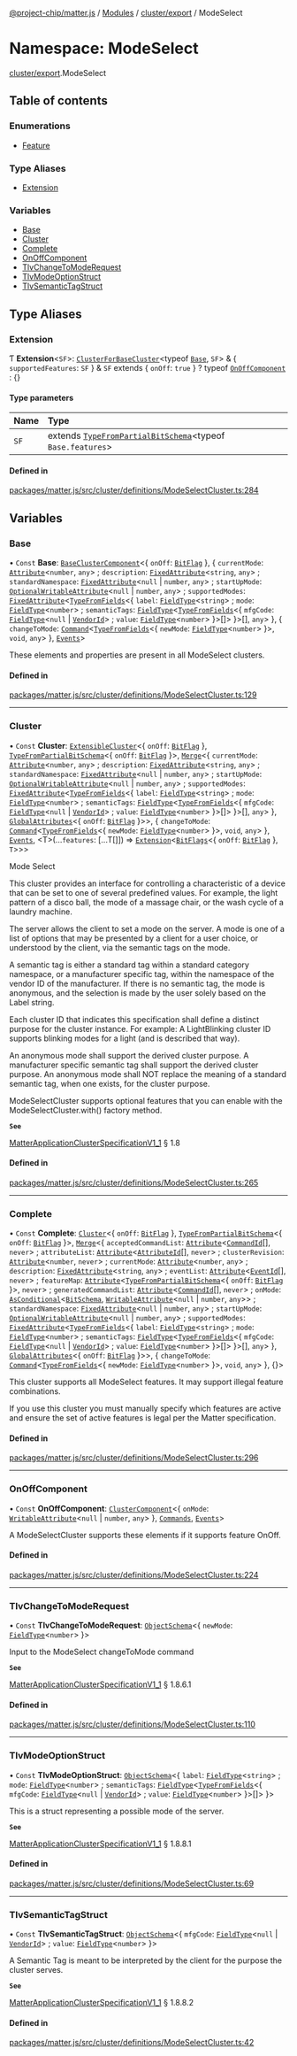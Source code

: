 [@project-chip/matter.js](../README.md) / [Modules](../modules.md) / [cluster/export](cluster_export.md) / ModeSelect

# Namespace: ModeSelect

[cluster/export](cluster_export.md).ModeSelect

## Table of contents

### Enumerations

- [Feature](../enums/cluster_export.ModeSelect.Feature.md)

### Type Aliases

- [Extension](cluster_export.ModeSelect.md#extension)

### Variables

- [Base](cluster_export.ModeSelect.md#base)
- [Cluster](cluster_export.ModeSelect.md#cluster)
- [Complete](cluster_export.ModeSelect.md#complete)
- [OnOffComponent](cluster_export.ModeSelect.md#onoffcomponent)
- [TlvChangeToModeRequest](cluster_export.ModeSelect.md#tlvchangetomoderequest)
- [TlvModeOptionStruct](cluster_export.ModeSelect.md#tlvmodeoptionstruct)
- [TlvSemanticTagStruct](cluster_export.ModeSelect.md#tlvsemantictagstruct)

## Type Aliases

### Extension

Ƭ **Extension**<`SF`\>: [`ClusterForBaseCluster`](cluster_export.md#clusterforbasecluster)<typeof [`Base`](cluster_export.ModeSelect.md#base), `SF`\> & { `supportedFeatures`: `SF`  } & `SF` extends { `onOff`: ``true``  } ? typeof [`OnOffComponent`](cluster_export.ModeSelect.md#onoffcomponent) : {}

#### Type parameters

| Name | Type |
| :------ | :------ |
| `SF` | extends [`TypeFromPartialBitSchema`](schema_export.md#typefrompartialbitschema)<typeof `Base.features`\> |

#### Defined in

[packages/matter.js/src/cluster/definitions/ModeSelectCluster.ts:284](https://github.com/project-chip/matter.js/blob/16d5b0d/packages/matter.js/src/cluster/definitions/ModeSelectCluster.ts#L284)

## Variables

### Base

• `Const` **Base**: [`BaseClusterComponent`](cluster_export.md#baseclustercomponent)<{ `onOff`: [`BitFlag`](schema_export.md#bitflag-1)  }, { `currentMode`: [`Attribute`](cluster_export.md#attribute)<`number`, `any`\> ; `description`: [`FixedAttribute`](cluster_export.md#fixedattribute)<`string`, `any`\> ; `standardNamespace`: [`FixedAttribute`](cluster_export.md#fixedattribute)<``null`` \| `number`, `any`\> ; `startUpMode`: [`OptionalWritableAttribute`](cluster_export.md#optionalwritableattribute)<``null`` \| `number`, `any`\> ; `supportedModes`: [`FixedAttribute`](cluster_export.md#fixedattribute)<[`TypeFromFields`](tlv_export.md#typefromfields)<{ `label`: [`FieldType`](../interfaces/tlv_export.FieldType.md)<`string`\> ; `mode`: [`FieldType`](../interfaces/tlv_export.FieldType.md)<`number`\> ; `semanticTags`: [`FieldType`](../interfaces/tlv_export.FieldType.md)<[`TypeFromFields`](tlv_export.md#typefromfields)<{ `mfgCode`: [`FieldType`](../interfaces/tlv_export.FieldType.md)<``null`` \| [`VendorId`](datatype_export.md#vendorid)\> ; `value`: [`FieldType`](../interfaces/tlv_export.FieldType.md)<`number`\>  }\>[]\>  }\>[], `any`\>  }, { `changeToMode`: [`Command`](cluster_export.md#command)<[`TypeFromFields`](tlv_export.md#typefromfields)<{ `newMode`: [`FieldType`](../interfaces/tlv_export.FieldType.md)<`number`\>  }\>, `void`, `any`\>  }, [`Events`](../interfaces/cluster_export.Events.md)\>

These elements and properties are present in all ModeSelect clusters.

#### Defined in

[packages/matter.js/src/cluster/definitions/ModeSelectCluster.ts:129](https://github.com/project-chip/matter.js/blob/16d5b0d/packages/matter.js/src/cluster/definitions/ModeSelectCluster.ts#L129)

___

### Cluster

• `Const` **Cluster**: [`ExtensibleCluster`](cluster_export.md#extensiblecluster)<{ `onOff`: [`BitFlag`](schema_export.md#bitflag-1)  }, [`TypeFromPartialBitSchema`](schema_export.md#typefrompartialbitschema)<{ `onOff`: [`BitFlag`](schema_export.md#bitflag-1)  }\>, [`Merge`](util_export.md#merge)<{ `currentMode`: [`Attribute`](cluster_export.md#attribute)<`number`, `any`\> ; `description`: [`FixedAttribute`](cluster_export.md#fixedattribute)<`string`, `any`\> ; `standardNamespace`: [`FixedAttribute`](cluster_export.md#fixedattribute)<``null`` \| `number`, `any`\> ; `startUpMode`: [`OptionalWritableAttribute`](cluster_export.md#optionalwritableattribute)<``null`` \| `number`, `any`\> ; `supportedModes`: [`FixedAttribute`](cluster_export.md#fixedattribute)<[`TypeFromFields`](tlv_export.md#typefromfields)<{ `label`: [`FieldType`](../interfaces/tlv_export.FieldType.md)<`string`\> ; `mode`: [`FieldType`](../interfaces/tlv_export.FieldType.md)<`number`\> ; `semanticTags`: [`FieldType`](../interfaces/tlv_export.FieldType.md)<[`TypeFromFields`](tlv_export.md#typefromfields)<{ `mfgCode`: [`FieldType`](../interfaces/tlv_export.FieldType.md)<``null`` \| [`VendorId`](datatype_export.md#vendorid)\> ; `value`: [`FieldType`](../interfaces/tlv_export.FieldType.md)<`number`\>  }\>[]\>  }\>[], `any`\>  }, [`GlobalAttributes`](cluster_export.md#globalattributes-1)<{ `onOff`: [`BitFlag`](schema_export.md#bitflag-1)  }\>\>, { `changeToMode`: [`Command`](cluster_export.md#command)<[`TypeFromFields`](tlv_export.md#typefromfields)<{ `newMode`: [`FieldType`](../interfaces/tlv_export.FieldType.md)<`number`\>  }\>, `void`, `any`\>  }, [`Events`](../interfaces/cluster_export.Events.md), <T\>(...`features`: [...T[]]) => [`Extension`](cluster_export.ModeSelect.md#extension)<[`BitFlags`](schema_export.md#bitflags)<{ `onOff`: [`BitFlag`](schema_export.md#bitflag-1)  }, `T`\>\>\>

Mode Select

This cluster provides an interface for controlling a characteristic of a device that can be set to one of
several predefined values. For example, the light pattern of a disco ball, the mode of a massage chair, or the
wash cycle of a laundry machine.

The server allows the client to set a mode on the server. A mode is one of a list of options that may be
presented by a client for a user choice, or understood by the client, via the semantic tags on the mode.

A semantic tag is either a standard tag within a standard category namespace, or a manufacturer specific tag,
within the namespace of the vendor ID of the manufacturer. If there is no semantic tag, the mode is anonymous,
and the selection is made by the user solely based on the Label string.

Each cluster ID that indicates this specification shall define a distinct purpose for the cluster instance. For
example: A LightBlinking cluster ID supports blinking modes for a light (and is described that way).

An anonymous mode shall support the derived cluster purpose. A manufacturer specific semantic tag shall support
the derived cluster purpose. An anonymous mode shall NOT replace the meaning of a standard semantic tag, when
one exists, for the cluster purpose.

ModeSelectCluster supports optional features that you can enable with the ModeSelectCluster.with() factory
method.

**`See`**

[MatterApplicationClusterSpecificationV1_1](../interfaces/spec_export.MatterApplicationClusterSpecificationV1_1.md) § 1.8

#### Defined in

[packages/matter.js/src/cluster/definitions/ModeSelectCluster.ts:265](https://github.com/project-chip/matter.js/blob/16d5b0d/packages/matter.js/src/cluster/definitions/ModeSelectCluster.ts#L265)

___

### Complete

• `Const` **Complete**: [`Cluster`](cluster_export.md#cluster)<{ `onOff`: [`BitFlag`](schema_export.md#bitflag-1)  }, [`TypeFromPartialBitSchema`](schema_export.md#typefrompartialbitschema)<{ `onOff`: [`BitFlag`](schema_export.md#bitflag-1)  }\>, [`Merge`](util_export.md#merge)<{ `acceptedCommandList`: [`Attribute`](cluster_export.md#attribute)<[`CommandId`](datatype_export.md#commandid)[], `never`\> ; `attributeList`: [`Attribute`](cluster_export.md#attribute)<[`AttributeId`](datatype_export.md#attributeid)[], `never`\> ; `clusterRevision`: [`Attribute`](cluster_export.md#attribute)<`number`, `never`\> ; `currentMode`: [`Attribute`](cluster_export.md#attribute)<`number`, `any`\> ; `description`: [`FixedAttribute`](cluster_export.md#fixedattribute)<`string`, `any`\> ; `eventList`: [`Attribute`](cluster_export.md#attribute)<[`EventId`](datatype_export.md#eventid)[], `never`\> ; `featureMap`: [`Attribute`](cluster_export.md#attribute)<[`TypeFromPartialBitSchema`](schema_export.md#typefrompartialbitschema)<{ `onOff`: [`BitFlag`](schema_export.md#bitflag-1)  }\>, `never`\> ; `generatedCommandList`: [`Attribute`](cluster_export.md#attribute)<[`CommandId`](datatype_export.md#commandid)[], `never`\> ; `onMode`: [`AsConditional`](cluster_export.md#asconditional)<[`BitSchema`](schema_export.md#bitschema), [`WritableAttribute`](cluster_export.md#writableattribute)<``null`` \| `number`, `any`\>\> ; `standardNamespace`: [`FixedAttribute`](cluster_export.md#fixedattribute)<``null`` \| `number`, `any`\> ; `startUpMode`: [`OptionalWritableAttribute`](cluster_export.md#optionalwritableattribute)<``null`` \| `number`, `any`\> ; `supportedModes`: [`FixedAttribute`](cluster_export.md#fixedattribute)<[`TypeFromFields`](tlv_export.md#typefromfields)<{ `label`: [`FieldType`](../interfaces/tlv_export.FieldType.md)<`string`\> ; `mode`: [`FieldType`](../interfaces/tlv_export.FieldType.md)<`number`\> ; `semanticTags`: [`FieldType`](../interfaces/tlv_export.FieldType.md)<[`TypeFromFields`](tlv_export.md#typefromfields)<{ `mfgCode`: [`FieldType`](../interfaces/tlv_export.FieldType.md)<``null`` \| [`VendorId`](datatype_export.md#vendorid)\> ; `value`: [`FieldType`](../interfaces/tlv_export.FieldType.md)<`number`\>  }\>[]\>  }\>[], `any`\>  }, [`GlobalAttributes`](cluster_export.md#globalattributes-1)<{ `onOff`: [`BitFlag`](schema_export.md#bitflag-1)  }\>\>, { `changeToMode`: [`Command`](cluster_export.md#command)<[`TypeFromFields`](tlv_export.md#typefromfields)<{ `newMode`: [`FieldType`](../interfaces/tlv_export.FieldType.md)<`number`\>  }\>, `void`, `any`\>  }, {}\>

This cluster supports all ModeSelect features. It may support illegal feature combinations.

If you use this cluster you must manually specify which features are active and ensure the set of active
features is legal per the Matter specification.

#### Defined in

[packages/matter.js/src/cluster/definitions/ModeSelectCluster.ts:296](https://github.com/project-chip/matter.js/blob/16d5b0d/packages/matter.js/src/cluster/definitions/ModeSelectCluster.ts#L296)

___

### OnOffComponent

• `Const` **OnOffComponent**: [`ClusterComponent`](cluster_export.md#clustercomponent)<{ `onMode`: [`WritableAttribute`](cluster_export.md#writableattribute)<``null`` \| `number`, `any`\>  }, [`Commands`](../interfaces/cluster_export.Commands.md), [`Events`](../interfaces/cluster_export.Events.md)\>

A ModeSelectCluster supports these elements if it supports feature OnOff.

#### Defined in

[packages/matter.js/src/cluster/definitions/ModeSelectCluster.ts:224](https://github.com/project-chip/matter.js/blob/16d5b0d/packages/matter.js/src/cluster/definitions/ModeSelectCluster.ts#L224)

___

### TlvChangeToModeRequest

• `Const` **TlvChangeToModeRequest**: [`ObjectSchema`](../classes/tlv_export.ObjectSchema.md)<{ `newMode`: [`FieldType`](../interfaces/tlv_export.FieldType.md)<`number`\>  }\>

Input to the ModeSelect changeToMode command

**`See`**

[MatterApplicationClusterSpecificationV1_1](../interfaces/spec_export.MatterApplicationClusterSpecificationV1_1.md) § 1.8.6.1

#### Defined in

[packages/matter.js/src/cluster/definitions/ModeSelectCluster.ts:110](https://github.com/project-chip/matter.js/blob/16d5b0d/packages/matter.js/src/cluster/definitions/ModeSelectCluster.ts#L110)

___

### TlvModeOptionStruct

• `Const` **TlvModeOptionStruct**: [`ObjectSchema`](../classes/tlv_export.ObjectSchema.md)<{ `label`: [`FieldType`](../interfaces/tlv_export.FieldType.md)<`string`\> ; `mode`: [`FieldType`](../interfaces/tlv_export.FieldType.md)<`number`\> ; `semanticTags`: [`FieldType`](../interfaces/tlv_export.FieldType.md)<[`TypeFromFields`](tlv_export.md#typefromfields)<{ `mfgCode`: [`FieldType`](../interfaces/tlv_export.FieldType.md)<``null`` \| [`VendorId`](datatype_export.md#vendorid)\> ; `value`: [`FieldType`](../interfaces/tlv_export.FieldType.md)<`number`\>  }\>[]\>  }\>

This is a struct representing a possible mode of the server.

**`See`**

[MatterApplicationClusterSpecificationV1_1](../interfaces/spec_export.MatterApplicationClusterSpecificationV1_1.md) § 1.8.8.1

#### Defined in

[packages/matter.js/src/cluster/definitions/ModeSelectCluster.ts:69](https://github.com/project-chip/matter.js/blob/16d5b0d/packages/matter.js/src/cluster/definitions/ModeSelectCluster.ts#L69)

___

### TlvSemanticTagStruct

• `Const` **TlvSemanticTagStruct**: [`ObjectSchema`](../classes/tlv_export.ObjectSchema.md)<{ `mfgCode`: [`FieldType`](../interfaces/tlv_export.FieldType.md)<``null`` \| [`VendorId`](datatype_export.md#vendorid)\> ; `value`: [`FieldType`](../interfaces/tlv_export.FieldType.md)<`number`\>  }\>

A Semantic Tag is meant to be interpreted by the client for the purpose the cluster serves.

**`See`**

[MatterApplicationClusterSpecificationV1_1](../interfaces/spec_export.MatterApplicationClusterSpecificationV1_1.md) § 1.8.8.2

#### Defined in

[packages/matter.js/src/cluster/definitions/ModeSelectCluster.ts:42](https://github.com/project-chip/matter.js/blob/16d5b0d/packages/matter.js/src/cluster/definitions/ModeSelectCluster.ts#L42)
